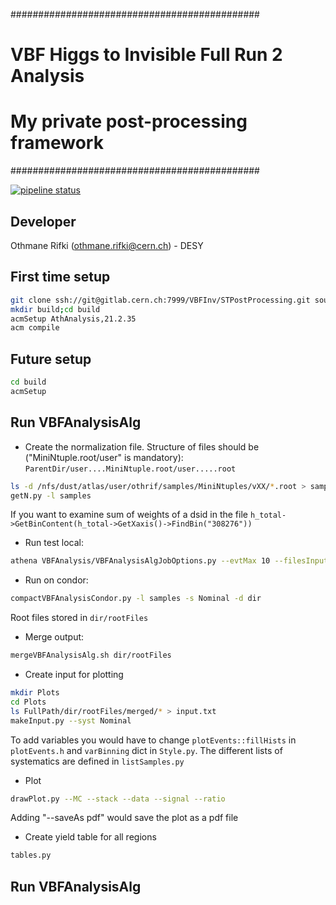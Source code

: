 #############################################
# VBF Higgs to Invisible Full Run 2 Analysis
# My private post-processing framework
#############################################

[![pipeline status](https://gitlab.cern.ch/othrif/myVBFAnalyzer/badges/master/pipeline.svg)](https://gitlab.cern.ch/othrif/myVBFAnalyzer/commits/master)

## Developer ##
Othmane Rifki (othmane.rifki@cern.ch) - DESY


## First time setup ##

```bash
git clone ssh://git@gitlab.cern.ch:7999/VBFInv/STPostProcessing.git source/
mkdir build;cd build
acmSetup AthAnalysis,21.2.35
acm compile
```

## Future setup ##

```bash
cd build
acmSetup
```

## Run VBFAnalysisAlg ##

- Create the normalization file. Structure of files should be ("MiniNtuple.root/user" is mandatory): `ParentDir/user....MiniNtuple.root/user.....root`
```bash
ls -d /nfs/dust/atlas/user/othrif/samples/MiniNtuples/vXX/*.root > samples
getN.py -l samples
```
If you want to examine sum of weights of a dsid in the file `h_total->GetBinContent(h_total->GetXaxis()->FindBin("308276"))`

- Run test local:
```bash
athena VBFAnalysis/VBFAnalysisAlgJobOptions.py --evtMax 10 --filesInput <file.root>  - --currentVariation Nominal
```

- Run on condor:
```bash
compactVBFAnalysisCondor.py -l samples -s Nominal -d dir
```
Root files stored in `dir/rootFiles`

- Merge output:
``` bash
mergeVBFAnalysisAlg.sh dir/rootFiles
```

- Create input for plotting
``` bash
mkdir Plots
cd Plots
ls FullPath/dir/rootFiles/merged/* > input.txt
makeInput.py --syst Nominal
```
To add variables you would have to change `plotEvents::fillHists` in `plotEvents.h` and `varBinning` dict in `Style.py`. The different lists of systematics are defined in `listSamples.py`

- Plot
``` bash
drawPlot.py --MC --stack --data --signal --ratio
```
Adding "--saveAs pdf" would save the plot as a pdf file

- Create yield table for all regions
``` bash
tables.py
```
## Run VBFAnalysisAlg ##